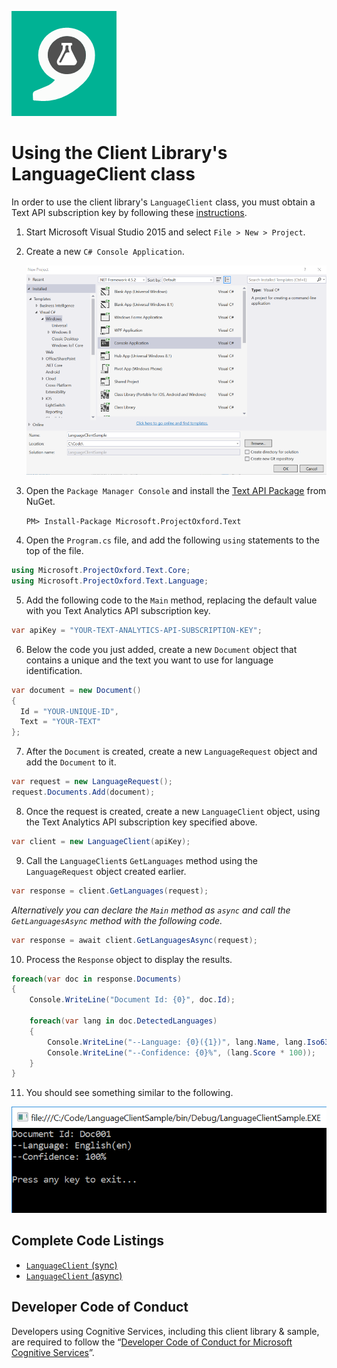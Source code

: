 ![Text Analytics](Images/TextAnalytics.png)

# Using the Client Library's LanguageClient class

In order to use the client library's `LanguageClient` class, you must obtain a Text API subscription key by following these [instructions](/01-getting-started.md).

1. Start Microsoft Visual Studio 2015 and select `File > New > Project`.

2. Create a new `C# Console Application`.

    ![New Project](Images/02-language-client/01-new-project.png)

3. Open the `Package Manager Console` and install the [Text API Package](https://www.nuget.org/packages/Microsoft.ProjectOxford.Text/) from NuGet.

    `PM> Install-Package Microsoft.ProjectOxford.Text`

4. Open the `Program.cs` file, and add the following `using` statements to the top of the file.

  ```cs
  using Microsoft.ProjectOxford.Text.Core;
  using Microsoft.ProjectOxford.Text.Language;
  ```

5. Add the following code to the `Main` method, replacing the default value with you Text Analytics API subscription key.

  ```cs
  var apiKey = "YOUR-TEXT-ANALYTICS-API-SUBSCRIPTION-KEY";
  ```

6. Below the code you just added, create a new `Document` object that contains a unique and the text you want to use for language identification.

  ```cs
  var document = new Document()
  {
    Id = "YOUR-UNIQUE-ID",
    Text = "YOUR-TEXT"
  };
  ```

7. After the `Document` is created, create a new `LanguageRequest` object and add the `Document` to it.

  ```cs
  var request = new LanguageRequest();
  request.Documents.Add(document);
  ```

8. Once the request is created, create a new `LanguageClient` object, using the Text Analytics API subscription key specified above.

  ```cs
  var client = new LanguageClient(apiKey);
  ```

9. Call the `LanguageClient`s `GetLanguages` method using the `LanguageRequest` object created earlier.

  ```cs
  var response = client.GetLanguages(request);
  ```

  _Alternatively you can declare the `Main` method as `async` and call the `GetLanguagesAsync` method with the following code._

  ```cs
  var response = await client.GetLanguagesAsync(request);
  ```

10. Process the `Response` object to display the results.

  ```cs
  foreach(var doc in response.Documents)
  {
      Console.WriteLine("Document Id: {0}", doc.Id);

      foreach(var lang in doc.DetectedLanguages)
      {
          Console.WriteLine("--Language: {0}({1})", lang.Name, lang.Iso639Name);
          Console.WriteLine("--Confidence: {0}%", (lang.Score * 100));
      }
  }
  ```

11. You should see something similar to the following.

  ![Output](Images/02-language-client/02-output.png)

## Complete Code Listings
- [`LanguageClient` (sync)](CodeListings/02-language-client-sync.md)
- [`LanguageClient` (async)](CodeListings/02-language-client-async.md)

## Developer Code of Conduct
Developers using Cognitive Services, including this client library & sample, are required to follow the “[Developer Code of Conduct for Microsoft Cognitive Services](http://go.microsoft.com/fwlink/?LinkId=698895)”.
